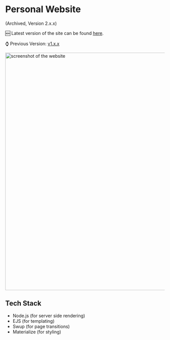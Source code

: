 # Personal Website

(Archived, Version 2.x.x)

🆕 Latest version of the site can be found [here](https://github.com/dhruv-tech/dhruv.tech).

⌚ Previous Version: [v1.x.x](https://github.com/dhruv-tech/dhruv.tech_v1)

<img alt="screenshot of the website" src="https://github.com/dhruv-tech/Personal-Website/assets/26849655/a7e9b503-2b1c-4d1b-b414-c6b201ebafe8" width="750">


## Tech Stack

* Node.js (for server side rendering)
* EJS (for templating)
* Swup (for page transitions)
* Materialize (for styling)
